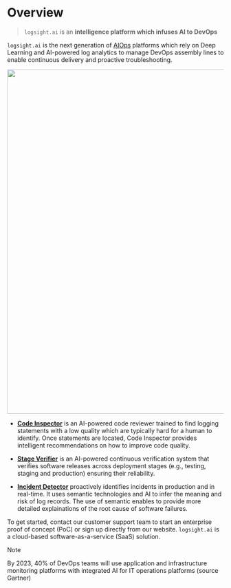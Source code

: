 # Overview

> `logsight.ai` is an **intelligence platform which infuses AI to DevOps**

`logsight.ai` is the next generation of [AIOps](https://en.wikipedia.org/wiki/Artificial_Intelligence_for_IT_Operations) platforms which rely on Deep Learning and AI-powered log analytics to manage DevOps assembly lines to enable continuous delivery and proactive troubleshooting.

<div align=center>
<img width="800" src="/get_started/ai_driven_devops.png"/>
</div>

+ **[Code Inspector](/analyze_code/code_inspector)** is an AI-powered code reviewer trained to find logging statements with a low quality which are typically hard for a human to identify. Once 
  statements are located, Code 
Inspector provides intelligent recommendations on how to improve code quality.

+ **[Stage Verifier](/monitor_deployments/stage_verifier)** is an AI-powered continuous verification system that verifies software releases across deployment stages (e.g., testing, staging and 
  production) ensuring their reliability.

+ **[Incident Detector](/detect_incidents/incident_detector)** proactively identifies incidents in production and in real-time. It uses semantic technologies and AI to infer the meaning and risk of 
  log records. The use of semantic 
enables to provide more detailed explainations of the root cause of software failures. 

To get started, contact our customer support team to start an enterprise proof of concept (PoC) or sign up directly from our website.
`logsight.ai` is a cloud-based software-as-a-service (SaaS) solution.

> [!NOTE]
> By 2023, 40% of DevOps teams will use application and infrastructure monitoring platforms with integrated AI for IT operations platforms
> (source Gartner)